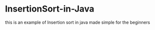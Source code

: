 # InsertionSort-in-Java
this is an example of Insertion sort in java made simple for the beginners 
